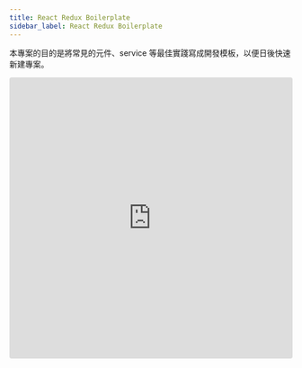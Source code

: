 ```yaml
---
title: React Redux Boilerplate
sidebar_label: React Redux Boilerplate
---
```


本專案的目的是將常見的元件、service 等最佳實踐寫成開發模板，以便日後快速新建專案。

<iframe src="https://codesandbox.io/embed/ry3n76yl6n?fontsize=14&view=editor" title="Useful Boilerplate" style="width:100%; height:500px; border:0; border-radius: 4px; overflow:hidden;" sandbox="allow-modals allow-forms allow-popups allow-scripts allow-same-origin"></iframe>